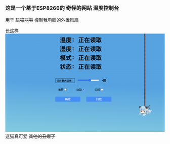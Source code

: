 ### 这是一个基于ESP8266的 ~~奇怪的网站~~ 温度控制台

用于 ~~玩猫羽雫~~ 控制我电脑的外置风扇

长这样 
![图片](https://github.com/Sanchicc/heatSink_arduino/raw/master/demo.png)
这猫真可爱 ~~其他的丑爆了~~